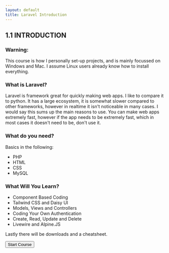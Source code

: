 ```yaml
---
layout: default
title: Laravel Introduction
---
```


<h2>1.1 INTRODUCTION</h2>

<h3>Warning:</h3>
<p>This course is how I personally set-up projects, and is mainly focussed on Windows and Mac. I assume Linux users already know how to install everything.</p>

<h3>What is Laravel?</h3>
<p>Laravel is framework great for quickly making web apps. I like to compare it to python. It has a large ecosystem, it is somewhat slower compared to other frameworks, however in realtime it isn't noticeable in many cases. I would say this sums up the main reasons to use. You can make web apps extremely fast, however if the app needs to be extremely fast, which in most cases it doesn't need to be, don't use it.</p>

<h3>What do you need?</h3>
<p>Basics in the following:</p>
<ul>
  <li>PHP</li>
  <li>HTML</li>
  <li>CSS</li>
  <li>MySQL</li>
</ul>

<h3>What Will You Learn?</h3>
<ul>
  <li>Component Based Coding</li>
  <li>Tailwind CSS and Daisy UI</li>
  <li>Models, Views and Controllers</li>
  <li>Coding Your Own Authentication</li>
  <li>Create, Read, Update and Delete</li>
  <li>Livewire and Alpine.JS</li>
</ul>

Lastly there will be downloads and a cheatsheet.

<a href="/views/laravel/setup"><button>Start Course</button></a>

